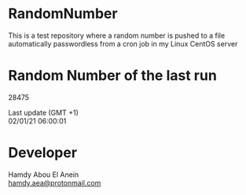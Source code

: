 # RandomNumber    
This is a test repository where a random number is pushed to a file automatically passwordless from a cron job in my Linux CentOS server    
# Random Number of the last run   
28475
      
Last update (GMT +1)    
02/01/21 06:00:01
# Developer    
Hamdy Abou El Anein   
hamdy.aea@protonmail.com
